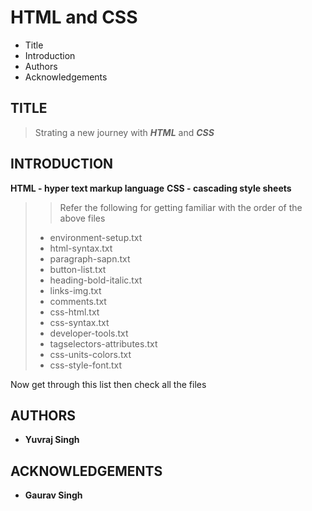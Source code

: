 # HTML and CSS

- Title
- Introduction
- Authors
- Acknowledgements

## TITLE

> Strating a new journey with ***HTML*** and ***CSS***

## INTRODUCTION

**HTML - hyper text markup language**
**CSS - cascading style sheets** 

>
>> Refer the following for getting familiar with the order of the above files
>
> - environment-setup.txt
> - html-syntax.txt
> - paragraph-sapn.txt
> - button-list.txt
> - heading-bold-italic.txt
> - links-img.txt
> - comments.txt
> - css-html.txt
> - css-syntax.txt
> - developer-tools.txt
> - tagselectors-attributes.txt
> - css-units-colors.txt
> - css-style-font.txt

Now get through this list then check all the files 
## AUTHORS

- **Yuvraj Singh**

## ACKNOWLEDGEMENTS

- **Gaurav Singh**

